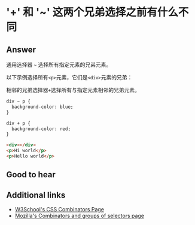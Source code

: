 # '+' 和 '~' 这两个兄弟选择之前有什么不同

## Answer

通用选择器 `~` 选择所有指定元素的兄弟元素。

以下示例选择所有`<p>`元素，它们是`<div>`元素的兄弟：

相邻的兄弟选择器`+`选择所有与指定元素相邻的兄弟元素。

```html
div ~ p {
  background-color: blue;
}

div + p {
  background-color: red;
}

<div></div>
<p>Hi world</p>
<p>Hello world</p>
```

## Good to hear

## Additional links

* [W3School's CSS Combinators Page](https://www.w3schools.com/css/css_combinators.asp)
* [Mozilla's Combinators and groups of selectors page](https://developer.mozilla.org/en-US/docs/Learn/CSS/Introduction_to_CSS/Combinators_and_multiple_selectors)

<!-- tags: (css) -->

<!-- expertise: (2) -->
